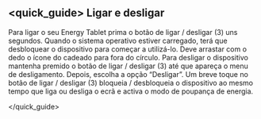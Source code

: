 ## <quick_guide> Ligar e desligar

Para ligar o seu Energy Tablet prima o botão de ligar / desligar (3) uns segundos. Quando o sistema operativo estiver carregado, terá que desbloquear o dispositivo para começar a utilizá-lo. Deve arrastar com o dedo o ícone do cadeado para fora do círculo. Para desligar o dispositivo mantenha premido o botão de ligar / desligar (3) até que apareça o menu de desligamento. Depois, escolha a opção “Desligar”. Um breve toque no botão de ligar / desligar (3) bloqueia / desbloqueia o dispositivo ao mesmo tempo que liga ou desliga o ecrã e activa o modo de poupança de energia.

</quick_guide>
